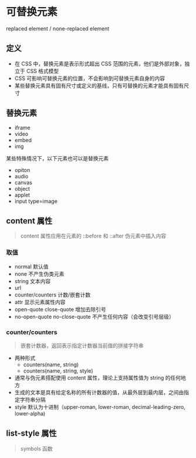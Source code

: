 # 可替换元素

replaced element / none-replaced element

## 定义

- 在 CSS 中，替换元素是表示形式超出 CSS 范围的元素，他们是外部对象，独立于 CSS 格式模型
- CSS 可影响可替换元素的位置，不会影响到可替换元素自身的内容
- 某些替换元素具有固有尺寸或定义的基线，只有可替换的元素才能具有固有尺寸

## 替换元素

- iframe
- video
- embed
- img

某些特殊情况下，以下元素也可以是替换元素

- opiton
- audio
- canvas
- object
- applet
- input type=image

## content 属性

> content 属性应用在元素的 ::before 和 ::after 伪元素中插入内容

### 取值

- normal 默认值
- none 不产生伪类元素
- string 文本内容
- url
- counter/counters 计数/嵌套计数
- attr 显示元素属性内容
- open-quote close-quote 增加去除引号
- no-open-quote no-close-quote 不产生任何内容（会改变引号层级）

### counter/counters

> 嵌套计数器，返回表示指定计数器当前值的拼接字符串

- 两种形式
  - counters(name, string)
  - counters(name, string, style)
- 通常与伪元素搭配使用 content 属性，理论上支持属性值为 string 的任何地方
- 生成的文本是具有给定名称的所有计数器的值，从最外层到最内层，之间由指定字符串分隔
- style 默认为十进制（upper-roman, lower-roman, decimal-leading-zero, lower-alpha)

## list-style 属性

> symbols 函数
